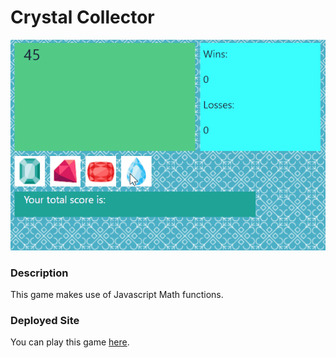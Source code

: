 # Crystal Collector

![giphy](./assets/images/jewels.gif)

### Description

This game makes use of Javascript Math functions.

### Deployed Site

You can play this game [here](https://andrew-stehno.github.io/unit-4-game/).

